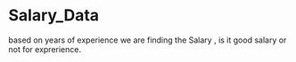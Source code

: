 # Salary_Data
based on years of experience we are finding the Salary , is it good salary or not for exprerience.
